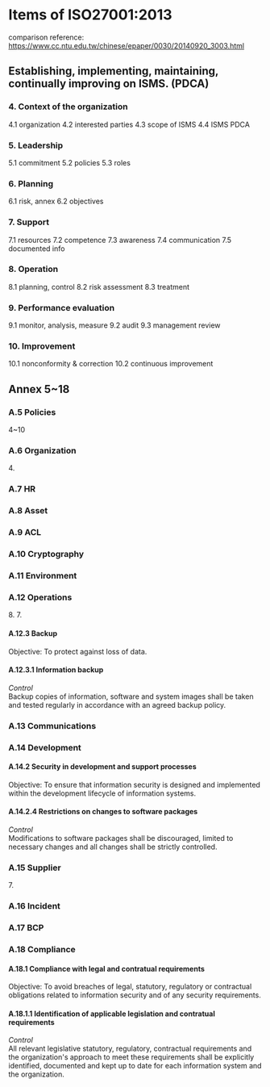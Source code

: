 # Items of ISO27001:2013 
comparison reference: https://www.cc.ntu.edu.tw/chinese/epaper/0030/20140920_3003.html

## Establishing, implementing, maintaining, continually improving on ISMS. (PDCA)
### 4. Context of the organization
4.1 organization 4.2 interested parties 4.3 scope of ISMS 4.4 ISMS PDCA
### 5. Leadership
5.1 commitment 5.2 policies 5.3 roles
### 6. Planning
6.1 risk, annex 6.2 objectives
### 7. Support
7.1 resources 7.2 competence 7.3 awareness 7.4 communication 7.5 documented info
### 8. Operation
8.1 planning, control 8.2 risk assessment 8.3 treatment
### 9. Performance evaluation
9.1 monitor, analysis, measure 9.2 audit 9.3 management review
### 10. Improvement
10.1 nonconformity & correction 10.2 continuous improvement

## Annex 5~18
### A.5 Policies
4~10
### A.6 Organization
4\.
### A.7 HR
### A.8 Asset
### A.9 ACL
### A.10 Cryptography
### A.11 Environment
### A.12 Operations
8\. 7\.
#### A.12.3 Backup
Objective: To protect against loss of data.
#### A.12.3.1 Information backup
<i>Control</i><br>
Backup copies of information, software and system images shall be taken and tested regularly in accordance with an agreed backup policy.

### A.13 Communications
### A.14 Development
#### A.14.2 Security in development and support processes
Objective: To ensure that information security is designed and implemented within the development lifecycle of information systems.
#### A.14.2.4 Restrictions on changes to software packages
<i>Control</i><br>
Modifications to software packages shall be discouraged, limited to necessary changes and all changes shall be strictly controlled.

### A.15 Supplier
7\.
### A.16 Incident
### A.17 BCP
### A.18 Compliance
#### A.18.1 Compliance with legal and contratual requirements
Objective: To avoid breaches of legal, statutory, regulatory or contractual obligations related to information security and of any security requirements.
#### A.18.1.1 Identification of applicable legislation and contratual requirements
<i>Control</i><br>
All relevant legislative statutory, regulatory, contractual requirements and the organization's approach to meet these requirements shall be explicitly identified, documented and kept up to date for each information system and the organization.
